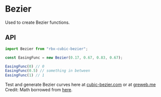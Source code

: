 # Bezier

Used to create Bezier functions.

## API
```ts
import Bezier from "rbx-cubic-bezier";

const EasingFunc = new Bezier(0.17, 0.67, 0.83, 0.67);

EasingFunc(0) // 0
EasingFunc(0.5) // something in between
EasingFunc(1) // 1
```
Test and generate Bezier curves here at [cubic-bezier.com](http://cubic-bezier.com/) or at [greweb.me](http://greweb.me/bezier-easing-editor/example/)
Credit: Math borrowed from [here](https://github.com/gre/bezier-easing).
